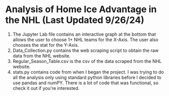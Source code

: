 # Analysis of Home Ice Advantage in the NHL (Last Updated 9/26/24)
1. The Jupyter Lab file contains an interactive graph at the bottom that allows the user to choose 1+ NHL teams for the X-Axis. The user also chooses the stat for the Y-Axis.
2. Data_Collection.py contains the web scraping script to obtain the raw data from the NHL website.
3. Regular_Season_Table.csv is the csv of the data scraped from the NHL website.
4. stats.py contains code from when I began the project. I was trying to do all the analysis only using standard python libraries before I decided to use pandas and numPY. There is a lot of code that was functional, so check it out if you're interested.
